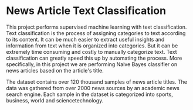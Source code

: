 # News Article Text Classification

This project performs supervised machine learning with text classification. Text classification is the process of assigning categories to text according to its content. It can be much easier to extract useful insights and information from text when it is organized into categories. But it can be extremely time consuming and costly to manually categorize text. Text classification can greatly speed this up by automating the process. More specifically, in this project we are performing Naive Bayes classifier on news articles based on the article's title.

The dataset contains over 120 thousand samples of news article titles. The data was gathered from over 2000 news sources by an academic news search engine. Each sample in the dataset is categorized into sports, business, world and sciencetechnology.

